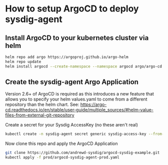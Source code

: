 # How to setup ArgoCD to deploy sysdig-agent

## Install ArgoCD to your kubernetes cluster via helm
```sh
helm repo add argo https://argoproj.github.io/argo-helm
helm repo update
helm install argocd --create-namespace --namespace argocd argo/argo-cd
```

## Create the sysdig-agent Argo Application
Version 2.6+ of ArgoCD is required as this introduces a new feature that allows you to specify your helm values.yaml to come from a different repository than the helm chart. See: https://argo-cd.readthedocs.io/en/stable/user-guide/multiple_sources/#helm-value-files-from-external-git-repository

Create a secret for your Sysdig AccessKey (no these aren't real)
```sh
kubectl create -n sysdig-agent secret generic sysdig-access-key --from-literal access-key=235af419-e0f7-43af-b271-094a50c6e0aa
```

Now clone this repo and apply the ArgoCD Application

```sh
git clone https://github.com/andrewd-sysdig/argocd-sysdig-example.git
kubectl apply -f prod/argocd-sysdig-agent-prod.yaml
```
